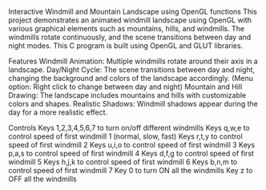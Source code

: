 Interactive Windmill and Mountain Landscape using OpenGL functions
This project demonstrates an animated windmill landscape using OpenGL with various graphical elements such as mountains, hills, and windmills. The windmills rotate continuously, and the scene transitions between day and night modes. This C program is built using OpenGL and GLUT libraries.

Features
Windmill Animation: Multiple windmills rotate around their axis in a landscape.
Day/Night Cycle: The scene transitions between day and night, changing the background and colors of the landscape accordingly. (Menu option: Right click to change between day and night)
Mountain and Hill Drawing: The landscape includes mountains and hills with customizable colors and shapes.
Realistic Shadows: Windmill shadows appear during the day for a more realistic effect.

Controls
Keys 1,2,3,4,5,6,7 to turn on/off different windmills
Keys q,w,e to control speed of first windmill 1 (normal, slow, fast)
Keys r,t,y to control speed of first windmill 2
Keys u,i,o to control speed of first windmill 3
Keys p,a,s to control speed of first windmill 4
Keys d,f,g to control speed of first windmill 5
Keys h,j,k to control speed of first windmill 6
Keys b,n,m to control speed of first windmill 7
Key 0 to turn ON all the windmills
Key z to OFF all the windmills
